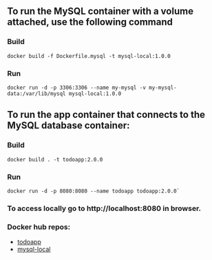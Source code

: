 ## To run the MySQL container with a volume attached, use the following command

### Build
    docker build -f Dockerfile.mysql -t mysql-local:1.0.0
### Run
    docker run -d -p 3306:3306 --name my-mysql -v my-mysql-data:/var/lib/mysql mysql-local:1.0.0

## To run the app container that connects to the MySQL database container:

### Build

    docker build . -t todoapp:2.0.0
### Run

    docker run -d -p 8080:8080 --name todoapp todoapp:2.0.0`

### To access locally go to http://localhost:8080 in browser.
### Docker hub repos:
* [todoapp](https://hub.docker.com/repository/docker/poznianski/todoapp)
* [mysql-local](https://hub.docker.com/repository/docker/poznianski/mysql-local)

